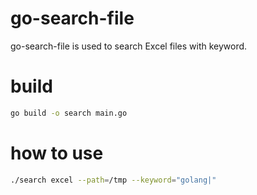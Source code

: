 # go-search-file
go-search-file is used to search Excel files with keyword.

# build
```bash
go build -o search main.go
```

# how to use
```bash
./search excel --path=/tmp --keyword="golang|"
```